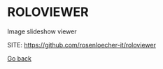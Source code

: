 # ROLOVIEWER
 
 Image slideshow viewer
 
 SITE: https://github.com/rosenloecher-it/roloviewer

 [Go back](https://portable-linux-apps.github.io/apps.html)
